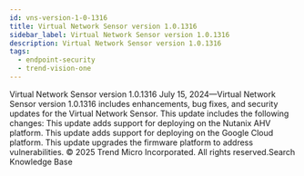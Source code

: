 ```yaml
---
id: vns-version-1-0-1316
title: Virtual Network Sensor version 1.0.1316
sidebar_label: Virtual Network Sensor version 1.0.1316
description: Virtual Network Sensor version 1.0.1316
tags:
  - endpoint-security
  - trend-vision-one
---
```


 Virtual Network Sensor version 1.0.1316 July 15, 2024—Virtual Network Sensor version 1.0.1316 includes enhancements, bug fixes, and security updates for the Virtual Network Sensor. This update includes the following changes: This update adds support for deploying on the Nutanix AHV platform. This update adds support for deploying on the Google Cloud platform. This update upgrades the firmware platform to address vulnerabilities. © 2025 Trend Micro Incorporated. All rights reserved.Search Knowledge Base